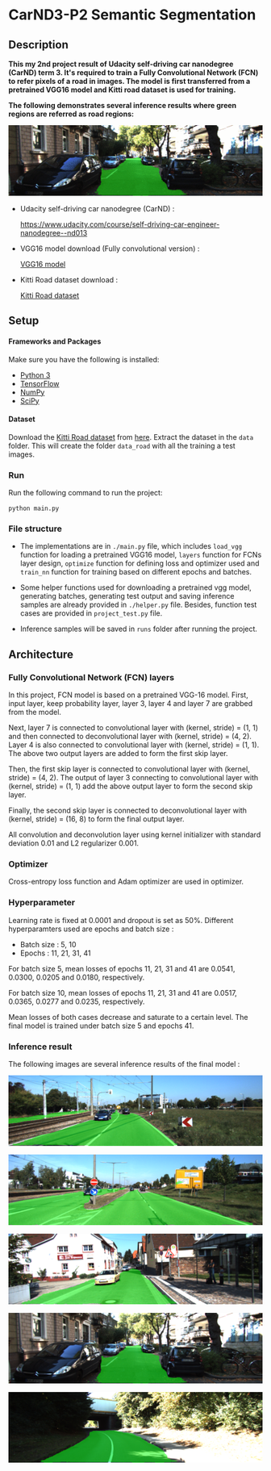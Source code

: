 # CarND3-P2 Semantic Segmentation

## Description

**This my 2nd project result of Udacity self-driving car nanodegree (CarND) term 3. It's required to train a Fully Convolutional Network (FCN) to refer pixels of a road in images. The model is first transferred from a pretrained VGG16 model and Kitti road dataset is used for training.**

**The following demonstrates several inference results where green regions are referred as road regions:** 
   
![alt text][image]

* Udacity self-driving car nanodegree (CarND) :

  https://www.udacity.com/course/self-driving-car-engineer-nanodegree--nd013
  
* VGG16 model download (Fully convolutional version) :

  [VGG16 model](https://s3-us-west-1.amazonaws.com/udacity-selfdrivingcar/vgg.zip)
  
* Kitti Road dataset download :

  [Kitti Road dataset](http://www.cvlibs.net/download.php?file=data_road.zip)

[//]: # (Image References)
[image]: ./images/image.gif
[image1]: ./images/1.png
[image2]: ./images/2.png
[image3]: ./images/3.png
[image4]: ./images/4.png
[image5]: ./images/5.png

## Setup
#### Frameworks and Packages
Make sure you have the following is installed:
 - [Python 3](https://www.python.org/)
 - [TensorFlow](https://www.tensorflow.org/)
 - [NumPy](http://www.numpy.org/)
 - [SciPy](https://www.scipy.org/)
#### Dataset
Download the [Kitti Road dataset](http://www.cvlibs.net/datasets/kitti/eval_road.php) from [here](http://www.cvlibs.net/download.php?file=data_road.zip).  Extract the dataset in the `data` folder.  This will create the folder `data_road` with all the training a test images.

### Run
Run the following command to run the project:
```
python main.py
```

### File structure

* The implementations are in `./main.py` file, which includes  `load_vgg` function for loading a pretrained VGG16 model, `layers` function for FCNs layer design, `optimize` function for defining loss and optimizer used and `train_nn` function for training based on different epochs and batches.

* Some helper functions used for downloading a pretrained vgg model, generating batches, generating test output and saving inference samples are already provided in `./helper.py` file. Besides, function test cases are provided in `project_test.py` file.

* Inference samples will be saved in `runs` folder after running the project.

## Architecture
### Fully Convolutional Network (FCN) layers
In this project, FCN model is based on a pretrained VGG-16 model. First, input layer, keep probability layer, layer 3, layer 4 and layer 7 are grabbed from the model. 

Next, layer 7 is connected to convolutional layer with (kernel, stride) = (1, 1) and then connected to deconvolutional layer with (kernel, stride) = (4, 2). Layer 4 is also connected to convolutional layer with (kernel, stride) = (1, 1). The above two output layers are added to form the first skip layer.

Then, the first skip layer is connected to convolutional layer with (kernel, stride) = (4, 2). The output of layer 3 connecting to convolutional layer with (kernel, stride) = (1, 1) add the above output layer to form the second skip layer.

Finally, the second skip layer is connected to deconvolutional layer with (kernel, stride) = (16, 8) to form the final output layer.

All convolution and deconvolution layer using kernel initializer with standard deviation 0.01 and L2 regularizer 0.001.

### Optimizer

Cross-entropy loss function and Adam optimizer are used in optimizer.

### Hyperparameter 

Learning rate is fixed at 0.0001 and dropout is set as 50%. Different hyperparamters used are epochs and batch size :

* Batch size : 5, 10
* Epochs : 11, 21, 31, 41

For batch size 5, mean losses of epochs 11, 21, 31 and 41 are 
0.0541, 0.0300, 0.0205 and 0.0180, respectively.

For batch size 10, mean losses of epochs 11, 21, 31 and 41 are 
0.0517, 0.0365, 0.0277 and 0.0235, respectively.

Mean losses of both cases decrease and saturate to a certain level. The final model is trained under batch size 5 and epochs 41.

### Inference result

The following images are several inference results of the final model : 

![alt text][image1]

![alt text][image2]

![alt text][image3]

![alt text][image4]

![alt text][image5]



